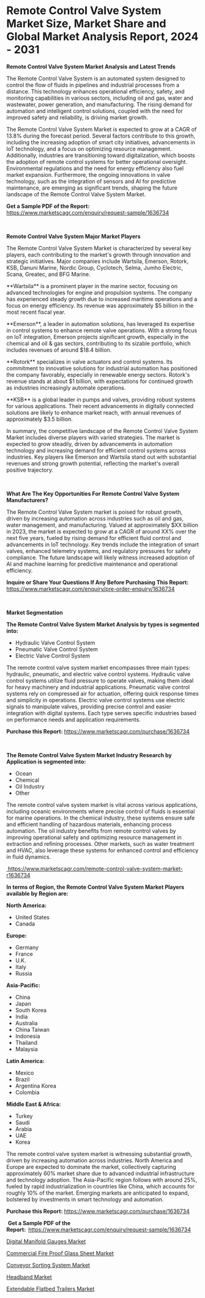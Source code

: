 <p><h1>Remote Control Valve System Market Size, Market Share and Global Market Analysis Report, 2024 - 2031</h1></p><p><strong>Remote Control Valve System Market Analysis and Latest Trends</strong></p>
<p><p>The Remote Control Valve System is an automated system designed to control the flow of fluids in pipelines and industrial processes from a distance. This technology enhances operational efficiency, safety, and monitoring capabilities in various sectors, including oil and gas, water and wastewater, power generation, and manufacturing. The rising demand for automation and intelligent control solutions, coupled with the need for improved safety and reliability, is driving market growth.</p><p>The Remote Control Valve System Market is expected to grow at a CAGR of 13.8% during the forecast period. Several factors contribute to this growth, including the increasing adoption of smart city initiatives, advancements in IoT technology, and a focus on optimizing resource management. Additionally, industries are transitioning toward digitalization, which boosts the adoption of remote control systems for better operational oversight. Environmental regulations and the need for energy efficiency also fuel market expansion. Furthermore, the ongoing innovations in valve technology, such as the integration of sensors and AI for predictive maintenance, are emerging as significant trends, shaping the future landscape of the Remote Control Valve System Market.</p></p>
<p><strong>Get a Sample PDF of the Report:&nbsp;</strong> <a href="https://www.marketscagr.com/enquiry/request-sample/1636734">https://www.marketscagr.com/enquiry/request-sample/1636734</a></p>
<p>&nbsp;</p>
<p><strong>Remote Control Valve System Major Market Players</strong></p>
<p><p>The Remote Control Valve System Market is characterized by several key players, each contributing to the market's growth through innovation and strategic initiatives. Major companies include Wartsila, Emerson, Rotork, KSB, Danuni Marine, Nordic Group, Cyclotech, Selma, Jumho Electric, Scana, Greatec, and BFG Marine.</p><p>**Wartsila** is a prominent player in the marine sector, focusing on advanced technologies for engine and propulsion systems. The company has experienced steady growth due to increased maritime operations and a focus on energy efficiency. Its revenue was approximately $5 billion in the most recent fiscal year.</p><p>**Emerson**, a leader in automation solutions, has leveraged its expertise in control systems to enhance remote valve operations. With a strong focus on IoT integration, Emerson projects significant growth, especially in the chemical and oil & gas sectors, contributing to its sizable portfolio, which includes revenues of around $18.4 billion.</p><p>**Rotork** specializes in valve actuators and control systems. Its commitment to innovative solutions for industrial automation has positioned the company favorably, especially in renewable energy sectors. Rotork's revenue stands at about $1 billion, with expectations for continued growth as industries increasingly automate operations.</p><p>**KSB** is a global leader in pumps and valves, providing robust systems for various applications. Their recent advancements in digitally connected solutions are likely to enhance market reach, with annual revenues of approximately $3.5 billion.</p><p>In summary, the competitive landscape of the Remote Control Valve System Market includes diverse players with varied strategies. The market is expected to grow steadily, driven by advancements in automation technology and increasing demand for efficient control systems across industries. Key players like Emerson and Wartsila stand out with substantial revenues and strong growth potential, reflecting the market's overall positive trajectory.</p></p>
<p>&nbsp;</p>
<p><strong>What Are The Key Opportunities For Remote Control Valve System Manufacturers?</strong></p>
<p><p>The Remote Control Valve System market is poised for robust growth, driven by increasing automation across industries such as oil and gas, water management, and manufacturing. Valued at approximately $XX billion in 2023, the market is expected to grow at a CAGR of around XX% over the next five years, fueled by rising demand for efficient fluid control and advancements in IoT technology. Key trends include the integration of smart valves, enhanced telemetry systems, and regulatory pressures for safety compliance. The future landscape will likely witness increased adoption of AI and machine learning for predictive maintenance and operational efficiency.</p></p>
<p><strong>Inquire or Share Your Questions If Any Before Purchasing This Report:</strong> <a href="https://www.marketscagr.com/enquiry/pre-order-enquiry/1636734">https://www.marketscagr.com/enquiry/pre-order-enquiry/1636734</a></p>
<p>&nbsp;</p>
<p><strong>Market Segmentation</strong></p>
<p><strong>The Remote Control Valve System Market Analysis by types is segmented into:</strong></p>
<p><ul><li>Hydraulic Valve Control System</li><li>Pneumatic Valve Control System</li><li>Electric Valve Control System</li></ul></p>
<p><p>The remote control valve system market encompasses three main types: hydraulic, pneumatic, and electric valve control systems. Hydraulic valve control systems utilize fluid pressure to operate valves, making them ideal for heavy machinery and industrial applications. Pneumatic valve control systems rely on compressed air for actuation, offering quick response times and simplicity in operations. Electric valve control systems use electric signals to manipulate valves, providing precise control and easier integration with digital systems. Each type serves specific industries based on performance needs and application requirements.</p></p>
<p><strong>Purchase this Report:&nbsp;</strong><a href="https://www.marketscagr.com/purchase/1636734">https://www.marketscagr.com/purchase/1636734</a></p>
<p>&nbsp;</p>
<p><strong>The Remote Control Valve System Market Industry Research by Application is segmented into:</strong></p>
<p><ul><li>Ocean</li><li>Chemical</li><li>Oil Industry</li><li>Other</li></ul></p>
<p><p>The remote control valve system market is vital across various applications, including oceanic environments where precise control of fluids is essential for marine operations. In the chemical industry, these systems ensure safe and efficient handling of hazardous materials, enhancing process automation. The oil industry benefits from remote control valves by improving operational safety and optimizing resource management in extraction and refining processes. Other markets, such as water treatment and HVAC, also leverage these systems for enhanced control and efficiency in fluid dynamics.</p></p>
<p><a href="https://www.marketscagr.com/remote-control-valve-system-market-r1636734">&nbsp;https://www.marketscagr.com/remote-control-valve-system-market-r1636734</a></p>
<p><strong>In terms of Region, the Remote Control Valve System Market Players available by Region are:</strong></p>
<p>
    <p> <strong> North America: </strong>
        <ul>
            <li>United States</li>
            <li>Canada</li>
        </ul>
        </p> 
    <p> <strong> Europe: </strong>
        <ul>
            <li>Germany</li>
            <li>France</li>
            <li>U.K.</li>
            <li>Italy</li>
            <li>Russia</li>
        </ul>
        </p> 
    <p> <strong> Asia-Pacific: </strong>
        <ul>
            <li>China</li>
            <li>Japan</li>
            <li>South Korea</li>
            <li>India</li>
            <li>Australia</li>
            <li>China Taiwan</li>
            <li>Indonesia</li>
            <li>Thailand</li>
            <li>Malaysia</li>
        </ul>
        </p> 
    <p> <strong> Latin America: </strong>
        <ul>
            <li>Mexico</li>
            <li>Brazil</li>
            <li>Argentina Korea</li>
            <li>Colombia</li>
        </ul>
        </p> 
    <p> <strong> Middle East & Africa: </strong>
        <ul>
            <li>Turkey</li>
            <li>Saudi</li>
            <li>Arabia</li>
            <li>UAE</li>
            <li>Korea</li>
        </ul>
    </p>
    </p>
<p><p>The remote control valve system market is witnessing substantial growth, driven by increasing automation across industries. North America and Europe are expected to dominate the market, collectively capturing approximately 60% market share due to advanced industrial infrastructure and technology adoption. The Asia-Pacific region follows with around 25%, fueled by rapid industrialization in countries like China, which accounts for roughly 10% of the market. Emerging markets are anticipated to expand, bolstered by investments in smart technology and automation.</p></p>
<p><strong>Purchase this Report: </strong><a href="https://www.marketscagr.com/purchase/1636734">https://www.marketscagr.com/purchase/1636734</a></p>
<p>&nbsp;<strong>Get a Sample PDF of the Report:&nbsp;&nbsp;</strong><a href="https://www.marketscagr.com/enquiry/request-sample/1636734">https://www.marketscagr.com/enquiry/request-sample/1636734</a></p>
<p><strong></strong></p>
<p><p><a href="https://www.linkedin.com/pulse/global-digital-manifold-gauges-market-opportunities-forecast-98rhf?trackingId=M9kxi120Sk%2B2Pwugbvdrgg%3D%3D">Digital Manifold Gauges Market</a></p><p><a href="https://medium.com/@feliciasummers98/commercial-fire-proof-glass-sheet-market-research-report-market-forecast-and-growth-prospects-with-3e5749a5f4b4?postPublishedType=repub">Commercial Fire Proof Glass Sheet Market</a></p><p><a href="https://www.linkedin.com/pulse/conveyor-sorting-system-market-trends-analysis-opportunities-jz7cf?trackingId=MqlbKyqXQo6sbYwg%2BP5pkA%3D%3D">Conveyor Sorting System Market</a></p><p><a href="https://issuu.com/reportprime-2/docs/headband-market-size-2030.pptx_51197dd0a219ac">Headband Market</a></p><p><a href="https://medium.com/@feliciasummers98/extendable-flatbed-trailers-market-size-growth-trends-and-industry-analysis-by-type-by-8c37a58a4ce6?postPublishedType=repub">Extendable Flatbed Trailers Market</a></p></p>